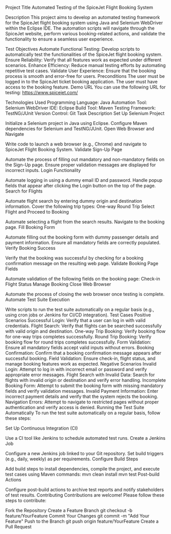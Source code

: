 Project Title
Automated Testing of the SpiceJet Flight Booking System

Description
This project aims to develop an automated testing framework for the SpiceJet flight booking system using Java and Selenium WebDriver within the Eclipse IDE. The automation scripts will navigate through the SpiceJet website, perform various booking-related actions, and validate the functionality to ensure a seamless user experience.

Test Objectives
Automate Functional Testing: Develop scripts to automatically test the functionalities of the SpiceJet flight booking system.
Ensure Reliability: Verify that all features work as expected under different scenarios.
Enhance Efficiency: Reduce manual testing efforts by automating repetitive test cases.
Validate User Experience: Ensure that the booking process is smooth and error-free for users.
Preconditions
The user must be logged in to the SpiceJet ticket booking application.
The user must have access to the booking feature.
Demo URL
You can use the following URL for testing: https://www.spicejet.com/

Technologies Used
Programming Language: Java
Automation Tool: Selenium WebDriver
IDE: Eclipse
Build Tool: Maven
Testing Framework: TestNG/JUnit
Version Control: Git
Task Description
Set Up Selenium Project

Initialize a Selenium project in Java using Eclipse.
Configure Maven dependencies for Selenium and TestNG/JUnit.
Open Web Browser and Navigate

Write code to launch a web browser (e.g., Chrome) and navigate to SpiceJet Flight Booking System.
Validate Sign-Up Page

Automate the process of filling out mandatory and non-mandatory fields on the Sign-Up page.
Ensure proper validation messages are displayed for incorrect inputs.
Login Functionality

Automate logging in using a dummy email ID and password.
Handle popup fields that appear after clicking the Login button on the top of the page.
Search for Flights

Automate flight search by entering dummy origin and destination information.
Cover the following trip types:
One-way
Round Trip
Select Flight and Proceed to Booking

Automate selecting a flight from the search results.
Navigate to the booking page.
Fill Booking Form

Automate filling out the booking form with dummy passenger details and payment information.
Ensure all mandatory fields are correctly populated.
Verify Booking Success

Verify that the booking was successful by checking for a booking confirmation message on the resulting web page.
Validate Booking Page Fields

Automate validation of the following fields on the booking page:
Check-in
Flight Status
Manage Booking
Close Web Browser

Automate the process of closing the web browser once testing is complete.
Automate Test Suite Execution

Write scripts to run the test suite automatically on a regular basis (e.g., using cron jobs or Jenkins for CI/CD integration).
Test Cases
Positive Scenarios
Successful Login: Verify that a user can log in with valid credentials.
Flight Search: Verify that flights can be searched successfully with valid origin and destination.
One-way Trip Booking: Verify booking flow for one-way trips completes successfully.
Round Trip Booking: Verify booking flow for round trips completes successfully.
Form Validation: Ensure all mandatory fields accept valid inputs without errors.
Booking Confirmation: Confirm that a booking confirmation message appears after successful booking.
Field Validation: Ensure check-in, flight status, and manage booking features work as expected.
Negative Scenarios
Invalid Login: Attempt to log in with incorrect email or password and verify appropriate error messages.
Flight Search with Invalid Data: Search for flights with invalid origin or destination and verify error handling.
Incomplete Booking Form: Attempt to submit the booking form with missing mandatory fields and verify validation messages.
Invalid Payment Information: Enter incorrect payment details and verify that the system rejects the booking.
Navigation Errors: Attempt to navigate to restricted pages without proper authentication and verify access is denied.
Running the Test Suite Automatically
To run the test suite automatically on a regular basis, follow these steps:

Set Up Continuous Integration (CI)

Use a CI tool like Jenkins to schedule automated test runs.
Create a Jenkins Job

Configure a new Jenkins job linked to your Git repository.
Set build triggers (e.g., daily, weekly) as per requirements.
Configure Build Steps

Add build steps to install dependencies, compile the project, and execute test cases using Maven commands:
mvn clean install
mvn test
Post-build Actions

Configure post-build actions to archive test reports and notify stakeholders of test results.
Contributing
Contributions are welcome! Please follow these steps to contribute:

Fork the Repository
Create a Feature Branch
git checkout -b feature/YourFeature
Commit Your Changes
git commit -m "Add Your Feature"
Push to the Branch
git push origin feature/YourFeature
Create a Pull Request
